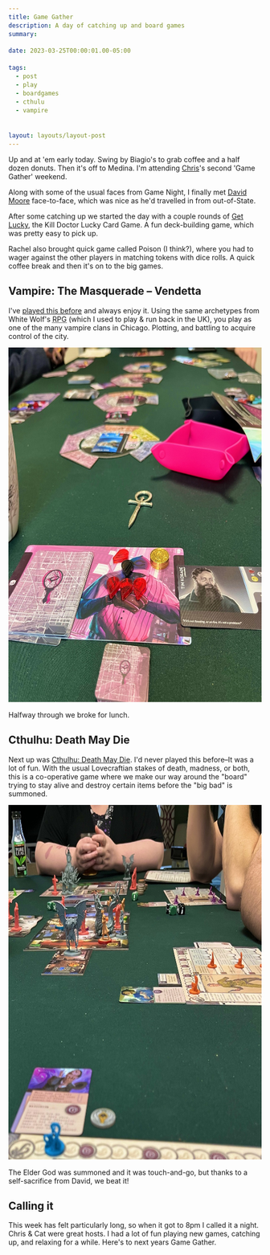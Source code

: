 ```yaml
---
title: Game Gather
description: A day of catching up and board games
summary:

date: 2023-03-25T00:00:01.00-05:00

tags:
  - post
  - play
  - boardgames
  - cthulu
  - vampire


layout: layouts/layout-post
---
```

Up and at 'em early today. Swing by Biagio's to grab coffee and a half dozen donuts. Then it's off to Medina.  I'm attending <a href="https://ctmiller.net" title="Chris Miller">Chris</a>'s second 'Game Gather' weekend.

Along with some of the usual faces from Game Night, I finally met <a href="https://vandermore.com" title="">David Moore</a> face-to-face, which was nice as he'd travelled in from out-of-State.

After some catching up we started the day with a couple rounds of <a href="https://www.kickstarter.com/projects/cheapassgames/get-lucky-the-kill-doctor-lucky-card-game" title="Kickstarter page">Get Lucky</a>, the Kill Doctor Lucky Card Game. A fun deck-building game, which was pretty easy to pick up.

Rachel also brought quick game called Poison (I think?), where you had to wager against the other players in matching tokens with dice rolls. A quick coffee break and then it's on to the big games.

## Vampire: The Masquerade – Vendetta
I've <a href="/posts/2021-07-06-game-night-vendetta/" title="post from 2021">played this before</a> and always enjoy it. Using the same archetypes from White Wolf's <abbr title="Role playing game">RPG</abbr> (which I used to play & run back in the UK), you play as one of the many vampire clans in Chicago. Plotting, and battling to acquire control of the city.

<img class="img-border" src="/img/2023-03-25-vampire.jpeg" alt="not many tokens at the beginning" width="706" height="706" />

Halfway through we broke for lunch.

## Cthulhu: Death May Die
Next up was <a href="https://cmon.com/product/cthulhu-death-may-die/cthulhu-death-may-die" title="">Cthulhu: Death May Die</a>.  I'd never played this before–It was a lot of fun.  With the usual Lovecraftian stakes of death, madness, or both, this is a co-operative game where we make our way around the "board" trying to stay alive and destroy certain items before the "big bad" is summoned.

<img class="img-border" src="/img/2023-03-25-cthulu.jpeg" alt="a lot of monsters on the board" width="706" height="706" />

The Elder God was summoned and it was touch-and-go, but thanks to a self-sacrifice from David, we beat it!

## Calling it
This week has felt particularly long, so when it got to 8pm I called it a night.  Chris & Cat were  great hosts. I had a lot of fun playing new games, catching up, and relaxing for a while.  Here's to next years Game Gather.



